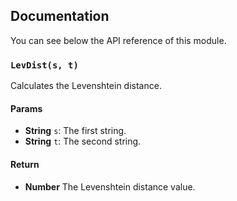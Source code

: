 ## Documentation

You can see below the API reference of this module.

### `LevDist(s, t)`
Calculates the Levenshtein distance.

#### Params
- **String** `s`: The first string.
- **String** `t`: The second string.

#### Return
- **Number** The Levenshtein distance value.

